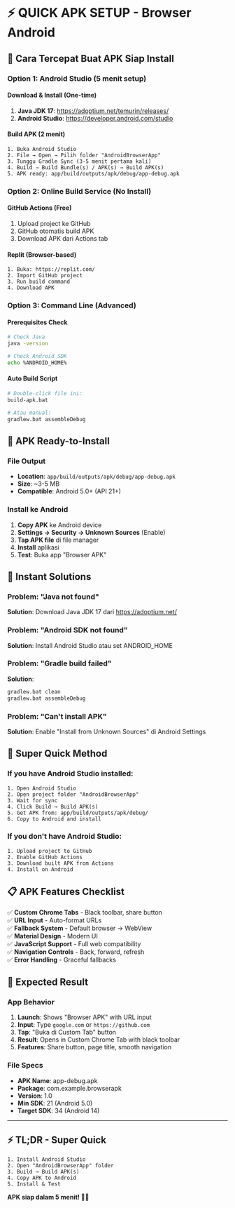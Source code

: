 # ⚡ QUICK APK SETUP - Browser Android

## 🎯 Cara Tercepat Buat APK Siap Install

### **Option 1: Android Studio (5 menit setup)**

#### **Download & Install (One-time)**
1. **Java JDK 17**: https://adoptium.net/temurin/releases/
2. **Android Studio**: https://developer.android.com/studio

#### **Build APK (2 menit)**
```
1. Buka Android Studio
2. File → Open → Pilih folder "AndroidBrowserApp"
3. Tunggu Gradle Sync (3-5 menit pertama kali)
4. Build → Build Bundle(s) / APK(s) → Build APK(s)
5. APK ready: app/build/outputs/apk/debug/app-debug.apk
```

### **Option 2: Online Build Service (No Install)**

#### **GitHub Actions (Free)**
1. Upload project ke GitHub
2. GitHub otomatis build APK
3. Download APK dari Actions tab

#### **Replit (Browser-based)**
```
1. Buka: https://replit.com/
2. Import GitHub project
3. Run build command
4. Download APK
```

### **Option 3: Command Line (Advanced)**

#### **Prerequisites Check**
```bash
# Check Java
java -version

# Check Android SDK
echo %ANDROID_HOME%
```

#### **Auto Build Script**
```bash
# Double-click file ini:
build-apk.bat

# Atau manual:
gradlew.bat assembleDebug
```

## 📱 APK Ready-to-Install

### **File Output**
- **Location**: `app/build/outputs/apk/debug/app-debug.apk`
- **Size**: ~3-5 MB
- **Compatible**: Android 5.0+ (API 21+)

### **Install ke Android**
1. **Copy APK** ke Android device
2. **Settings → Security → Unknown Sources** (Enable)
3. **Tap APK file** di file manager
4. **Install** aplikasi
5. **Test**: Buka app "Browser APK"

## 🔧 Instant Solutions

### **Problem: "Java not found"**
**Solution**: Download Java JDK 17 dari https://adoptium.net/

### **Problem: "Android SDK not found"**
**Solution**: Install Android Studio atau set ANDROID_HOME

### **Problem: "Gradle build failed"**
**Solution**: 
```bash
gradlew.bat clean
gradlew.bat assembleDebug
```

### **Problem: "Can't install APK"**
**Solution**: Enable "Install from Unknown Sources" di Android Settings

## 🚀 Super Quick Method

### **If you have Android Studio installed:**
```
1. Open Android Studio
2. Open project folder "AndroidBrowserApp"  
3. Wait for sync
4. Click Build → Build APK(s)
5. Get APK from: app/build/outputs/apk/debug/
6. Copy to Android and install
```

### **If you don't have Android Studio:**
```
1. Upload project to GitHub
2. Enable GitHub Actions
3. Download built APK from Actions
4. Install on Android
```

## 📋 APK Features Checklist

✅ **Custom Chrome Tabs** - Black toolbar, share button  
✅ **URL Input** - Auto-format URLs  
✅ **Fallback System** - Default browser → WebView  
✅ **Material Design** - Modern UI  
✅ **JavaScript Support** - Full web compatibility  
✅ **Navigation Controls** - Back, forward, refresh  
✅ **Error Handling** - Graceful fallbacks  

## 🎯 Expected Result

### **App Behavior**
1. **Launch**: Shows "Browser APK" with URL input
2. **Input**: Type `google.com` or `https://github.com`
3. **Tap**: "Buka di Custom Tab" button
4. **Result**: Opens in Custom Chrome Tab with black toolbar
5. **Features**: Share button, page title, smooth navigation

### **File Specs**
- **APK Name**: app-debug.apk
- **Package**: com.example.browserapk
- **Version**: 1.0
- **Min SDK**: 21 (Android 5.0)
- **Target SDK**: 34 (Android 14)

---

## ⚡ TL;DR - Super Quick

```
1. Install Android Studio
2. Open "AndroidBrowserApp" folder
3. Build → Build APK(s)
4. Copy APK to Android
5. Install & Test
```

**APK siap dalam 5 menit! 🚀📱**